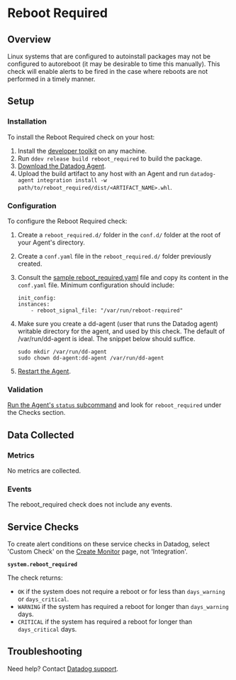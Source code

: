 # Reboot Required

## Overview

Linux systems that are configured to autoinstall packages may not be configured to autoreboot (it may be desirable to time this manually). This check will enable alerts to be fired in the case where reboots are not performed in a timely manner.

## Setup

### Installation

To install the Reboot Required check on your host:

1. Install the [developer toolkit][6] on any machine.
2. Run `ddev release build reboot_required` to build the package.
3. [Download the Datadog Agent][1].
4. Upload the build artifact to any host with an Agent and run `datadog-agent integration install -w path/to/reboot_required/dist/<ARTIFACT_NAME>.whl`.

### Configuration

To configure the Reboot Required check:

1. Create a `reboot_required.d/` folder in the `conf.d/` folder at the root of your Agent's directory.
2. Create a `conf.yaml` file in the `reboot_required.d/` folder previously created.
3. Consult the [sample reboot_required.yaml][2] file and copy its content in the `conf.yaml` file. Minimum configuration should include:

    ```
    init_config:
    instances:
        - reboot_signal_file: "/var/run/reboot-required"
    ```

4. Make sure you create a dd-agent (user that runs the Datadog agent) writable directory for the agent, and used by this check. The default of /var/run/dd-agent is ideal. The snippet below should suffice.

    ```
    sudo mkdir /var/run/dd-agent
    sudo chown dd-agent:dd-agent /var/run/dd-agent
    ```

5. [Restart the Agent][3].

### Validation

[Run the Agent's `status` subcommand][3] and look for `reboot_required` under the Checks section.

## Data Collected

### Metrics

No metrics are collected.

### Events

The reboot_required check does not include any events.

## Service Checks

To create alert conditions on these service checks in Datadog, select 'Custom Check' on the [Create Monitor][4] page, not 'Integration'.

**`system.reboot_required`**

The check returns:

* `OK` if the system does not require a reboot or for less than `days_warning` or `days_critical`.
* `WARNING` if the system has required a reboot for longer than `days_warning` days.
* `CRITICAL` if the system has required a reboot for longer than `days_critical` days.

## Troubleshooting

Need help? Contact [Datadog support][5].

[1]: https://app.datadoghq.com/account/settings#agent
[2]: https://github.com/DataDog/integrations-extras/blob/master/reboot_required/datadog_checks/reboot_required/data/conf.yaml.example
[3]: https://docs.datadoghq.com/agent/faq/agent-commands/#agent-status-and-information
[4]: https://app.datadoghq.com/monitors#/create
[5]: http://docs.datadoghq.com/help/
[6]: https://docs.datadoghq.com/developers/integrations/new_check_howto/#developer-toolkit
